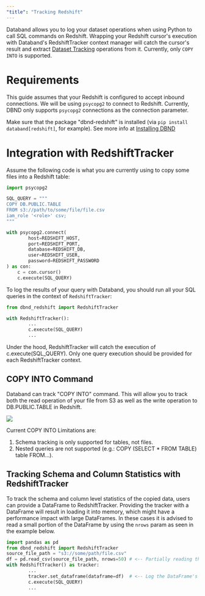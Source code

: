 ```yaml
---
"title": "Tracking Redshift"
---
```

Databand allows you to log your dataset operations when using Python to call SQL commands on Redshift. Wrapping your Redshift cursor's execution with Databand's RedshiftTracker context manager will catch the cursor's result and extract [Dataset Tracking](doc:dataset-logging)  operations from it. Currently, only `COPY INTO` is supported.

# Requirements
This guide assumes that your Redshift is configured to accept inbound connections. We will be using `psycopg2` to connect to Redshift.  Currently, DBND only supports `psycopg2` connections as the connection parameter.

Make sure that the package "dbnd-redshift" is installed (via `pip install databand[redshift]`, for example). See more info at [Installing DBND](doc:installing-dbnd)


# Integration with RedshiftTracker

Assume the following code is what you are currently using to copy some files into a Redshift table:
<!-- noqa -->
```python
import psycopg2

SQL_QUERY = """
COPY DB.PUBLIC.TABLE
FROM s3://path/to/some/file/file.csv
iam_role '<role>' csv;
"""

with psycopg2.connect(
        host=REDSHIFT_HOST,
        port=REDSHIFT_PORT,
        database=REDSHIFT_DB,
        user=REDSHIFT_USER,
        password=REDSHIFT_PASSWORD
) as con:
    c = con.cursor()
    c.execute(SQL_QUERY)
```

To log the results of your query with Databand, you should run all your SQL queries in the context of  `RedshiftTracker`:
<!-- noqa -->
```python
from dbnd_redshift import RedshiftTracker

with RedshiftTracker():
        ...
        c.execute(SQL_QUERY)
        ...
```

Under the hood, RedshiftTracker will catch the execution of c.execute(SQL_QUERY). Only one query execution should be provided for each RedshiftTracker context.


## COPY INTO Command
Databand can track "COPY INTO" command. This will allow you to track both the read operation of your file from S3 as well as the write operation to DB.PUBLIC.TABLE in Redshift.

![](https://files.readme.io/25cf459-Screen_Shot_2022-01-10_at_14.13.15.png)

Current COPY INTO Limitations are:
1. Schema tracking is only supported for tables, not files.
2. Nested queries are not supported (e.g.: COPY (SELECT * FROM TABLE) table FROM...).


## Tracking Schema and Column Statistics with RedshiftTracker
To track the schema and column level statistics of the copied data, users can provide a DataFrame to RedshiftTracker. Providing the tracker with a DataFrame will result in loading it into memory, which might have a performance impact with large DataFrames. In these cases it is advised to read a small portion of the DataFrame by using the `nrows` param as seen in the example below.

<!-- noqa -->
```python
import pandas as pd
from dbnd_redshift import RedshiftTracker
source_file_path = "s3://some/path/file.csv"
df = pd.read_csv(source_file_path, nrows=50) # <-- Partially reading the DataFrame
with RedshiftTracker() as tracker:
        ...
        tracker.set_dataframe(dataframe=df)  # <-- Log the DataFrame's metadata
        c.execute(SQL_QUERY)
        ...
```
